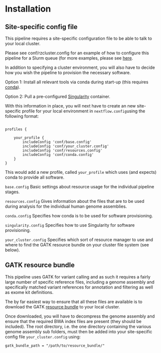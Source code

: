 # Installation

## Site-specific config file

This pipeline requires a site-specific configuration file to be able to talk to your local cluster. 

Please see conf/rzcluster.config for an example of how to configure this pipeline for a Slurm queue (for more examples, please see [here](https://www.nextflow.io/docs/latest/executor.html).

In addition to specifying a cluster environment, you will also have to decide how you wish the pipeline to provision the necessary software.

Option 1: Install all relevant tools via conda during start-up (this requires [conda](https://anaconda.org/)). 

Option 2: Pull a pre-configured [Singularity](https://github.com/sylabs/singularity) container. 


With this information in place, you will next have to create an new site-specific profile for your local environment in `nextflow.config`using the following format:

```

profiles {
	
	your_profile {
		includeConfig 'conf/base.config'
		includeConfig 'conf/your_cluster.config'
		includeConfig 'conf/resources.config'
		includeConfig 'conf/conda.config'
	}
}

```

This would add a new profile, called `your_profile` which uses (and expects) conda to provide all software. 

`base.config` Basic settings about resource usage for the individual pipeline stages. 

`resources.config` Gives information about the files that are to be used during analysis for the individual human genome assemblies. 

`conda.config` Specifies how conda is to be used for software provisioning. 

`singularity.config` Specifies how to use Singularity for software provisioning.

`your_cluster.config` Specifies which sort of resource manager to use and where to find the GATK resource bundle on your cluster file system (see below).

## GATK resource bundle

This pipeline uses GATK for variant calling and as such it requires a fairly large number of specific reference files, including a genome assembly and specifically matched variant references for annotation and filtering as well as exome kit definitions. 

The by far easiest way to ensure that all these files are available is to download the GATK [resource bundle](https://software.broadinstitute.org/gatk/download/bundle) to your local cluster.

Once downloaded, you will have to decompress the genome assembly and ensure that the required BWA index files are present (they should be included). The root directory, i.e. the one directory containing the various genome assembly sub folders, must then be added into your site-specific config file `your_cluster.config` using:

`gatk_bundle_path = "/path/to/resource_bundle/" `


